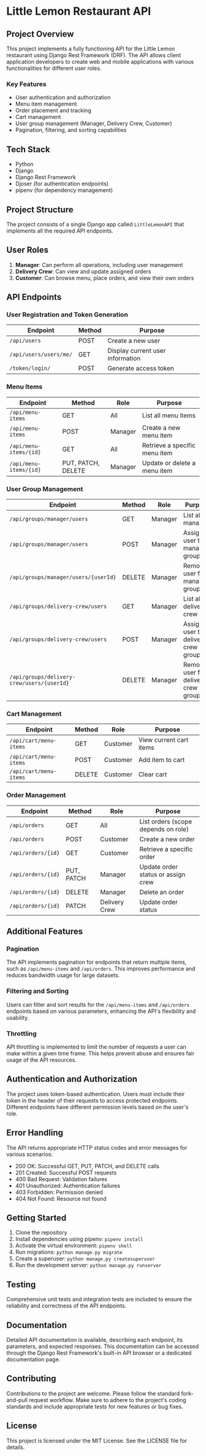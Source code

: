 # Little Lemon Restaurant API

## Project Overview

This project implements a fully functioning API for the Little Lemon restaurant using Django Rest Framework (DRF). The API allows client application developers to create web and mobile applications with various functionalities for different user roles.

### Key Features

- User authentication and authorization
- Menu item management
- Order placement and tracking
- Cart management
- User group management (Manager, Delivery Crew, Customer)
- Pagination, filtering, and sorting capabilities

## Tech Stack

- Python
- Django
- Django Rest Framework
- Djoser (for authentication endpoints)
- pipenv (for dependency management)

## Project Structure

The project consists of a single Django app called `LittleLemonAPI` that implements all the required API endpoints.

## User Roles

1. **Manager**: Can perform all operations, including user management
2. **Delivery Crew**: Can view and update assigned orders
3. **Customer**: Can browse menu, place orders, and view their own orders

## API Endpoints

### User Registration and Token Generation

| Endpoint                | Method | Purpose                                          |
|-------------------------|--------|--------------------------------------------------|
| `/api/users`            | POST   | Create a new user                                |
| `/api/users/users/me/`  | GET    | Display current user information                 |
| `/token/login/`         | POST   | Generate access token                            |

### Menu Items

| Endpoint                   | Method             | Role                  | Purpose                       |
|----------------------------|---------------------|----------------------|-------------------------------|
| `/api/menu-items`          | GET                 | All                  | List all menu items           |
| `/api/menu-items`          | POST                | Manager              | Create a new menu item        |
| `/api/menu-items/{id}`     | GET                 | All                  | Retrieve a specific menu item |
| `/api/menu-items/{id}`     | PUT, PATCH, DELETE  | Manager              | Update or delete a menu item  |

### User Group Management

| Endpoint                                  | Method | Role    | Purpose                                 |
|-------------------------------------------|--------|---------|------------------------------------------|
| `/api/groups/manager/users`               | GET    | Manager | List all managers                        |
| `/api/groups/manager/users`               | POST   | Manager | Assign user to manager group             |
| `/api/groups/manager/users/{userId}`      | DELETE | Manager | Remove user from manager group           |
| `/api/groups/delivery-crew/users`         | GET    | Manager | List all delivery crew                   |
| `/api/groups/delivery-crew/users`         | POST   | Manager | Assign user to delivery crew group       |
| `/api/groups/delivery-crew/users/{userId}`| DELETE | Manager | Remove user from delivery crew group     |

### Cart Management

| Endpoint              | Method | Role     | Purpose                               |
|-----------------------|--------|----------|---------------------------------------|
| `/api/cart/menu-items`| GET    | Customer | View current cart items               |
| `/api/cart/menu-items`| POST   | Customer | Add item to cart                      |
| `/api/cart/menu-items`| DELETE | Customer | Clear cart                            |

### Order Management

| Endpoint           | Method        | Role          | Purpose                               |
|--------------------|---------------|---------------|---------------------------------------|
| `/api/orders`      | GET           | All           | List orders (scope depends on role)   |
| `/api/orders`      | POST          | Customer      | Create a new order                    |
| `/api/orders/{id}` | GET           | Customer      | Retrieve a specific order             |
| `/api/orders/{id}` | PUT, PATCH    | Manager       | Update order status or assign crew    |
| `/api/orders/{id}` | DELETE        | Manager       | Delete an order                       |
| `/api/orders/{id}` | PATCH         | Delivery Crew | Update order status                   |

## Additional Features

### Pagination

The API implements pagination for endpoints that return multiple items, such as `/api/menu-items` and `/api/orders`. This improves performance and reduces bandwidth usage for large datasets.

### Filtering and Sorting

Users can filter and sort results for the `/api/menu-items` and `/api/orders` endpoints based on various parameters, enhancing the API's flexibility and usability.

### Throttling

API throttling is implemented to limit the number of requests a user can make within a given time frame. This helps prevent abuse and ensures fair usage of the API resources.

## Authentication and Authorization

The project uses token-based authentication. Users must include their token in the header of their requests to access protected endpoints. Different endpoints have different permission levels based on the user's role.

## Error Handling

The API returns appropriate HTTP status codes and error messages for various scenarios:

- 200 OK: Successful GET, PUT, PATCH, and DELETE calls
- 201 Created: Successful POST requests
- 400 Bad Request: Validation failures
- 401 Unauthorized: Authentication failures
- 403 Forbidden: Permission denied
- 404 Not Found: Resource not found

## Getting Started

1. Clone the repository
2. Install dependencies using pipenv: `pipenv install`
3. Activate the virtual environment: `pipenv shell`
4. Run migrations: `python manage.py migrate`
5. Create a superuser: `python manage.py createsuperuser`
6. Run the development server: `python manage.py runserver`

## Testing

Comprehensive unit tests and integration tests are included to ensure the reliability and correctness of the API endpoints.

## Documentation

Detailed API documentation is available, describing each endpoint, its parameters, and expected responses. This documentation can be accessed through the Django Rest Framework's built-in API browser or a dedicated documentation page.

## Contributing

Contributions to the project are welcome. Please follow the standard fork-and-pull request workflow. Make sure to adhere to the project's coding standards and include appropriate tests for new features or bug fixes.

## License

This project is licensed under the MIT License. See the LICENSE file for details.

